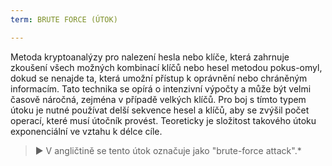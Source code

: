 ```yaml
---
term: BRUTE FORCE (ÚTOK)

---
```

Metoda kryptoanalýzy pro nalezení hesla nebo klíče, která zahrnuje zkoušení všech možných kombinací klíčů nebo hesel metodou pokus-omyl, dokud se nenajde ta, která umožní přístup k oprávnění nebo chráněným informacím. Tato technika se opírá o intenzivní výpočty a může být velmi časově náročná, zejména v případě velkých klíčů. Pro boj s tímto typem útoku je nutné používat delší sekvence hesel a klíčů, aby se zvýšil počet operací, které musí útočník provést. Teoreticky je složitost takového útoku exponenciální ve vztahu k délce cíle.

> ► V angličtině se tento útok označuje jako "brute-force attack".*